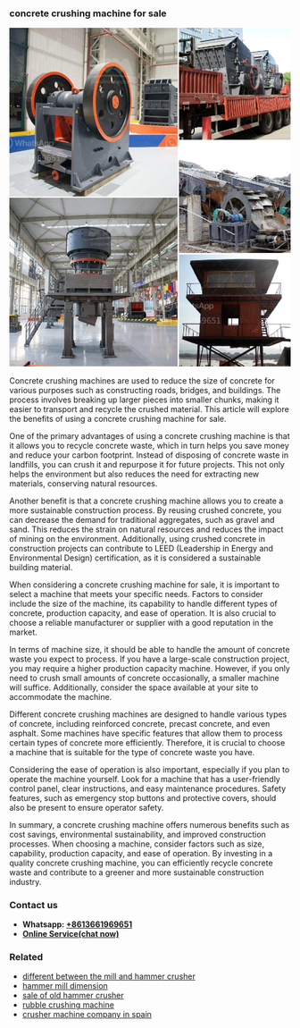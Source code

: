 <h3>concrete crushing machine for sale</h3><img src='1706767995.jpg' alt=''><p>Concrete crushing machines are used to reduce the size of concrete for various purposes such as constructing roads, bridges, and buildings. The process involves breaking up larger pieces into smaller chunks, making it easier to transport and recycle the crushed material. This article will explore the benefits of using a concrete crushing machine for sale.</p><p>One of the primary advantages of using a concrete crushing machine is that it allows you to recycle concrete waste, which in turn helps you save money and reduce your carbon footprint. Instead of disposing of concrete waste in landfills, you can crush it and repurpose it for future projects. This not only helps the environment but also reduces the need for extracting new materials, conserving natural resources.</p><p>Another benefit is that a concrete crushing machine allows you to create a more sustainable construction process. By reusing crushed concrete, you can decrease the demand for traditional aggregates, such as gravel and sand. This reduces the strain on natural resources and reduces the impact of mining on the environment. Additionally, using crushed concrete in construction projects can contribute to LEED (Leadership in Energy and Environmental Design) certification, as it is considered a sustainable building material.</p><p>When considering a concrete crushing machine for sale, it is important to select a machine that meets your specific needs. Factors to consider include the size of the machine, its capability to handle different types of concrete, production capacity, and ease of operation. It is also crucial to choose a reliable manufacturer or supplier with a good reputation in the market.</p><p>In terms of machine size, it should be able to handle the amount of concrete waste you expect to process. If you have a large-scale construction project, you may require a higher production capacity machine. However, if you only need to crush small amounts of concrete occasionally, a smaller machine will suffice. Additionally, consider the space available at your site to accommodate the machine.</p><p>Different concrete crushing machines are designed to handle various types of concrete, including reinforced concrete, precast concrete, and even asphalt. Some machines have specific features that allow them to process certain types of concrete more efficiently. Therefore, it is crucial to choose a machine that is suitable for the type of concrete waste you have.</p><p>Considering the ease of operation is also important, especially if you plan to operate the machine yourself. Look for a machine that has a user-friendly control panel, clear instructions, and easy maintenance procedures. Safety features, such as emergency stop buttons and protective covers, should also be present to ensure operator safety.</p><p>In summary, a concrete crushing machine offers numerous benefits such as cost savings, environmental sustainability, and improved construction processes. When choosing a machine, consider factors such as size, capability, production capacity, and ease of operation. By investing in a quality concrete crushing machine, you can efficiently recycle concrete waste and contribute to a greener and more sustainable construction industry.</p><h3>Contact us</h3><ul><li><strong>Whatsapp:&nbsp;<a href="https://wa.me/8613661969651">+8613661969651</a></strong></li><li><a href="https://swt.shibang-china.com/?git&amp;zhl&amp;concrete crushing machine for sale"><strong>Online Service(chat now)</strong></a></li></ul><h3>Related</h3><ul><li><a href='different between the mill and hammer crusher.md'>different between the mill and hammer crusher</a></li><li><a href='hammer mill dimension.md'>hammer mill dimension</a></li><li><a href='sale of old hammer crusher.md'>sale of old hammer crusher</a></li><li><a href='rubble crushing machine.md'>rubble crushing machine</a></li><li><a href='crusher machine company in spain.md'>crusher machine company in spain</a></li></ul>